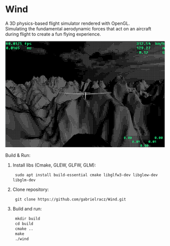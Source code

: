 # Wind
A 3D physics-based flight simulator rendered with OpenGL. \
Simulating the fundamental aerodynamic forces that act on an aircraft during flight to create a fun flying experience.

<!-- ![a screenshot of the current state of the sim](resources/screenshots/skyfly.jpg) -->
![a gif of the current state of the sim](resources/screenshots/wind.gif)

Build & Run:

1. Install libs (Cmake, GLEW, GLFW, GLM):

		sudo apt install build-essential cmake libglfw3-dev libglew-dev libglm-dev
2. Clone repository:
    
		git clone https://github.com/gabrielracz/Wind.git
3. Build and run:
		
		mkdir build
		cd build
		cmake ..
		make
		./wind
